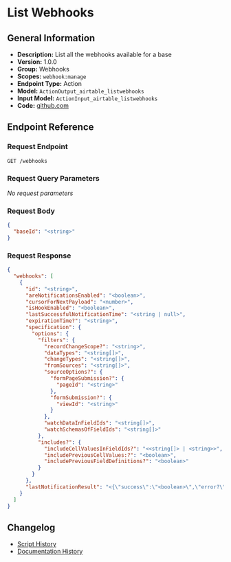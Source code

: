 <!-- BEGIN GENERATED CONTENT -->
# List Webhooks

## General Information

- **Description:** List all the webhooks available for a base
- **Version:** 1.0.0
- **Group:** Webhooks
- **Scopes:** `webhook:manage`
- **Endpoint Type:** Action
- **Model:** `ActionOutput_airtable_listwebhooks`
- **Input Model:** `ActionInput_airtable_listwebhooks`
- **Code:** [github.com](https://github.com/NangoHQ/integration-templates/tree/main/integrations/airtable/actions/list-webhooks.ts)


## Endpoint Reference

### Request Endpoint

`GET /webhooks`

### Request Query Parameters

_No request parameters_

### Request Body

```json
{
  "baseId": "<string>"
}
```

### Request Response

```json
{
  "webhooks": [
    {
      "id": "<string>",
      "areNotificationsEnabled": "<boolean>",
      "cursorForNextPayload": "<number>",
      "isHookEnabled": "<boolean>",
      "lastSuccessfulNotificationTime": "<string | null>",
      "expirationTime?": "<string>",
      "specification": {
        "options": {
          "filters": {
            "recordChangeScope?": "<string>",
            "dataTypes": "<string[]>",
            "changeTypes": "<string[]>",
            "fromSources": "<string[]>",
            "sourceOptions?": {
              "formPageSubmission?": {
                "pageId": "<string>"
              },
              "formSubmission?": {
                "viewId": "<string>"
              }
            },
            "watchDataInFieldIds": "<string[]>",
            "watchSchemasOfFieldIds": "<string[]>"
          },
          "includes?": {
            "includeCellValuesInFieldIds?": "<<string[]> | <string>>",
            "includePreviousCellValues:?": "<boolean>",
            "includePreviousFieldDefinitions?": "<boolean>"
          }
        }
      },
      "lastNotificationResult": "<{\"success\":\"<boolean>\",\"error?\":{\"message\":\"<string>\"},\"completionTimestamp?\":\"<string>\",\"durationMs?\":\"<number>\",\"retryNumber?\":\"<number>\",\"willBeRetried?\":\"<boolean>\"} | <null>>"
    }
  ]
}
```

## Changelog

- [Script History](https://github.com/NangoHQ/integration-templates/commits/main/integrations/airtable/actions/list-webhooks.ts)
- [Documentation History](https://github.com/NangoHQ/integration-templates/commits/main/integrations/airtable/actions/list-webhooks.md)

<!-- END  GENERATED CONTENT -->


